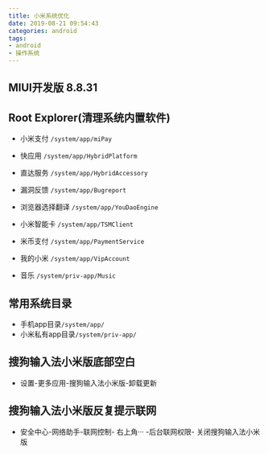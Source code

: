 ```yaml
---
title: 小米系统优化
date: 2019-08-21 09:54:43
categories: android
tags: 
- android
- 操作系统
---
```

## MIUI开发版 8.8.31

## Root Explorer(清理系统内置软件)
* 小米支付 <code>/system/app/miPay</code>
* 快应用 <code>/system/app/HybridPlatform</code>
* 直达服务 <code>/system/app/HybridAccessory</code>
* 漏洞反馈 <code>/system/app/Bugreport</code>
* 浏览器选择翻译 <code>/system/app/YouDaoEngine</code>
* 小米智能卡 <code>/system/app/TSMClient</code>
* 米币支付 <code>/system/app/PaymentService</code>
* 我的小米 <code>/system/app/VipAccount</code>

* 音乐 <code>/system/priv-app/Music</code>

## 常用系统目录
* 手机app目录<code>/system/app/</code>
* 小米私有app目录<code>/system/priv-app/</code>

## 搜狗输入法小米版底部空白
* 设置-更多应用-搜狗输入法小米版-卸载更新

## 搜狗输入法小米版反复提示联网
* 安全中心-网络助手-联网控制- 右上角··· -后台联网权限- 关闭搜狗输入法小米版 